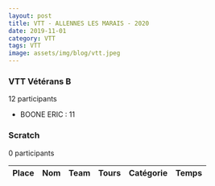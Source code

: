 ```yaml
---
layout: post
title: VTT - ALLENNES LES MARAIS - 2020
date: 2019-11-01
category: VTT
tags: VTT
image: assets/img/blog/vtt.jpeg
---
```


### VTT Vétérans B
12 participants
- BOONE ERIC : 11

### Scratch
0 participants

| Place | Nom | Team | Tours | Catégorie | Temps |
|---|---|---|---|---|---|
